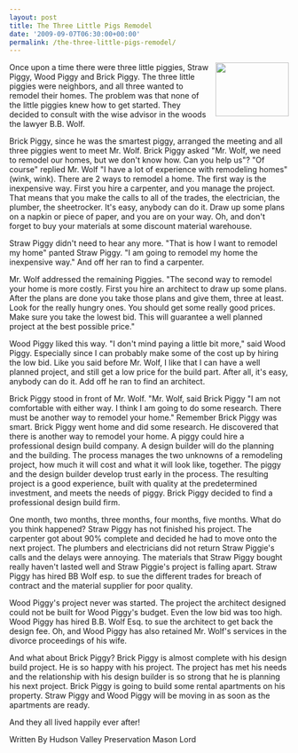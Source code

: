 ```yaml
---
layout: post
title: The Three Little Pigs Remodel
date: '2009-09-07T06:30:00+00:00'
permalink: /the-three-little-pigs-remodel/
---
```

<a href="http://1.bp.blogspot.com/_7AGTcxqqYm8/SqUcjWroIdI/AAAAAAAAACo/-g1n2znACGo/s1600-h/images.jpg"><img id="BLOGGER_PHOTO_ID_5378736723673489874" style="margin: 0px 0px 10px 10px; width: 132px; float: right; height: 97px; cursor: hand;" src="http://1.bp.blogspot.com/_7AGTcxqqYm8/SqUcjWroIdI/AAAAAAAAACo/-g1n2znACGo/s200/images.jpg" border="0" alt="" /></a> Once upon a time there were three little piggies, Straw Piggy, Wood Piggy and Brick Piggy. The three little piggies were neighbors, and all three wanted to remodel their homes. The problem was that none of the little piggies knew how to get started. They decided to consult with the wise advisor in the woods the lawyer B.B. Wolf.

Brick Piggy, since he was the smartest piggy, arranged the meeting and all three piggies went to meet Mr. Wolf. Brick Piggy asked "Mr. Wolf, we need to remodel our homes, but we don't know how. Can you help us"? "Of course" replied Mr. Wolf "I have a lot of experience with remodeling homes" (wink, wink). There are 2 ways to remodel a home. The first way is the inexpensive way. First you hire a carpenter, and you manage the project. That means that you make the calls to all of the trades, the electrician, the plumber, the <span id="SPELLING_ERROR_0" class="blsp-spelling-error">sheetrocker</span>. It's easy, anybody can do it. Draw up some plans on a <span id="SPELLING_ERROR_1" class="blsp-spelling-corrected">napkin</span> or piece of paper, and you are on your way. Oh, and don't forget to buy your materials at some discount material warehouse.

Straw Piggy didn't need to hear any more. "That is how I want to remodel my home" panted Straw Piggy. "I am going to remodel my home the inexpensive way." And off her ran to find a carpenter.

Mr. Wolf addressed the remaining Piggies. "The second way to remodel your home is more costly. First you hire an architect to draw up some plans. After the plans are done you take those plans and give them, three at least. Look for the really hungry ones. You should get some really good prices. Make sure you take the lowest bid. This will guarantee a well planned project at the best possible price."

Wood Piggy liked this way. "I don't mind paying a little bit more," said Wood Piggy. Especially since I can probably make some of the cost up by hiring the low bid. Like you said before Mr. Wolf, I like that I can have a well <span id="SPELLING_ERROR_2" class="blsp-spelling-corrected">planned</span> project, and still get a low price for the build part. After all, it's easy, anybody <span id="SPELLING_ERROR_3" class="blsp-spelling-error">can</span> do it. Add off he ran to find an architect.

Brick <span id="SPELLING_ERROR_4" class="blsp-spelling-corrected">Piggy</span> stood in front of Mr. Wolf. "Mr. Wolf, said Brick Piggy "I am not comfortable with either way. I think I am going to do some research. There must be another way to remodel your home." Remember Brick Piggy was smart. Brick Piggy went home and did some research. He discovered that there is another way to remodel your home. A piggy could hire a professional design build company. A design builder will do the planning and the building. The process manages the two <span id="SPELLING_ERROR_5" class="blsp-spelling-corrected">unknowns</span> of a remodeling project, how much it will cost and what it will look like, together. The piggy and the design builder develop trust early in the process. The resulting project is a good <span id="SPELLING_ERROR_6" class="blsp-spelling-corrected">experience</span>, built with quality at the <span id="SPELLING_ERROR_7" class="blsp-spelling-corrected">predetermined</span> <span id="SPELLING_ERROR_8" class="blsp-spelling-corrected">investment</span>, and meets the needs of piggy. Brick Piggy <span id="SPELLING_ERROR_9" class="blsp-spelling-corrected">decided</span> to find a professional design build firm.

One month, two months, three months, four months, five months. What do you think happened? Straw Piggy has not finished his project. The carpenter got about 90% complete and decided he had to move onto the next project. The plumbers and electricians did not return <span id="SPELLING_ERROR_10" class="blsp-spelling-corrected">Straw</span> <span id="SPELLING_ERROR_11" class="blsp-spelling-error">Piggie's</span> calls and the <span id="SPELLING_ERROR_12" class="blsp-spelling-corrected">delays</span> were annoying. The materials that Straw Piggy bought <span id="SPELLING_ERROR_13" class="blsp-spelling-corrected">really</span> haven't lasted well and Straw <span id="SPELLING_ERROR_14" class="blsp-spelling-error">Piggie's</span> project is falling apart. Straw Piggy has hired BB Wolf esp. to sue the different trades for breach of contract and the material supplier for poor quality.

Wood Piggy's project never was started. The project the architect designed <span id="SPELLING_ERROR_15" class="blsp-spelling-corrected">could not</span> be built for Wood Piggy's budget. Even the low bid was too high. Wood Piggy has hired B.B. Wolf <span id="SPELLING_ERROR_16" class="blsp-spelling-corrected">Esq</span>. to sue the architect to get back the design fee. Oh, and Wood Piggy has also retained Mr. Wolf's services in the divorce proceedings of <span id="SPELLING_ERROR_17" class="blsp-spelling-corrected">his</span> wife.

And what about Brick Piggy? Brick Piggy is almost complete with his design build project. He is so happy with his project. The project has met his needs and the relationship with his design builder is so strong that he is planning his next project. Brick Piggy is going to build some rental apartments on his property. Straw Piggy and Wood Piggy will be moving in as soon as the apartments are ready.

And they all lived happily ever after!

Written By
Hudson Valley Preservation
Mason Lord
